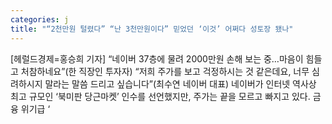 ```yaml
---
categories: j
title: "“2천만원 털렸다” “난 3천만원이다” 믿었던 ‘이것’ 어쩌다 성토장 됐나"
---
```

[헤럴드경제=홍승희 기자] &ldquo;네이버 37층에 물려 2000만원 손해 보는 중&hellip;마음이 힘들고 처참하네요&rdquo;(한 직장인 투자자) &ldquo;저희 주가를 보고 걱정하시는 것 같은데요, 너무 심려하시지 말라는 말씀 드리고 싶습니다&rdquo;(최수연 네이버 대표) 네이버가 인터넷 역사상 최고 규모인 &lsquo;북미판 당근마켓&rsquo; 인수를 선언했지만, 주가는 끝을 모르고 빠지고 있다. 금융 위기급 &lsquo;